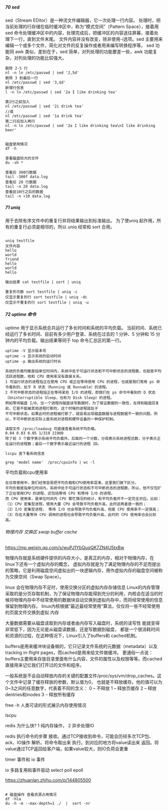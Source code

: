 ##### 70 sed 
sed（Stream EDitor）是一种流文件编辑器，它一次处理一行内容。
处理时，把当前处理的行存储在临时缓冲区中，称为“模式空间”（Pattern Space），接着用 sed 命令处理缓冲区中的内容，处理完成后，把缓冲区的内容送往屏幕，接着处理下一行，直到文件末尾。
文件内容并没有改变，除非使用-i选项。sed 主要用来编辑一个或多个文件，简化对文件的反复操作或者用来编写转换程序等。
sed 功能同 awk 类似，差别在于，sed 简单，对列处理的功能要差一些，awk 功能复杂，对列处理的功能比较强大。


```
删除 2-5 行
nl -n ln /etc/passwd | sed '2,5d'
删除 3 到最后一行
nl /etc/passwd | sed '3,$d'
新增行信息
l -n ln /etc/passwd | sed '2a I like drinking tea'

第2行之前加入
nl /etc/passwd | sed '2i drink tea'
//或
nl /etc/passwd | sed '1a drink tea'
第二行后加入两行
nl -n ln /etc/passwd | sed '2a I like drinking tea\nI like drinking beer'


磁盘使用情况
df -h

查看磁盘较大的文件
du -sh *

查看后 300行数据
tail -300f data.log 
查看后 20 行数据
tail -n 20 data.log 
查看前10行之后的数据
tail -n +10 data.log

```




##### 71 uniq 
用于去除有序文件中的重复行并将结果输出到标准输出。
为了使uniq 起作用，所有的重复行必须是相邻的，所以 uniq 经常和 sort 合用。
```

uniq testfile  
文件内容
hello
world
friend
hello
world
hello

输出结果 cat testfile | sort | uniq

重复的次数 sort testfile | uniq -c 
仅显示重复的行 sort testfile | uniq -dc
仅显示不重复的行 sort testfile | uniq -u

```



##### 72 uptime 命令
uptime 用于显示系统总共运行了多长时间和系统的平均负载。
当前时间、系统已经运行了多长时间、目前有多少用户登录、系统在过去的 1 分钟、5 分钟和 15 分钟内的平均负载。输出结果等同于 top 命令汇总区的第一行。

```
uptime -V 显示版本号
uptime -s 显示系统的启动时间
uptime -p 输出系统的运行时长

系统的负载均衡是指单位时间内，系统中处于可运行状态和不可中断状态的进程数，也就是平均活跃进程数，他和 CPU 使用率没有直接关系。
1 可运行状态的进程指正在使用 CPU 或正在等待使用 CPU 的进程，也就是我们常用 ps 命令看到的，处于 R 状态（Running 或 Runnable）的进程。
2 不可中断状态的进程指正在等待某些 I/O 的进程，即我们在 ps 命令中看到的 D 状态（Uninterruptible Sleep，也称为 Disk Sleep）的进程。
例如等待磁盘 I/O，当一个进程向磁盘读写数据时，为了保证数据的一致性，在得到磁盘回复前，它是不能被其他进程打断的，这个时候的进程就处于
不可中断状态。如果此时的进程被打断了，就容易出现磁盘数据与进程数据不一致的问题。所以，不可中断状态实际上是系统对进程和硬件设备的一种保护机制。

读取文件 /proc/loadavg 可直接查看系统平均负载。
0.04 0.03 0.05 1/319 21900
除了前 3 个数字表示系统平均负载外，后面的一个分数，分母表示系统进程总数，分子表示正在运行的进程数；最后一个数字表示最近运行的进程 ID。

lscpu 查下看系统信息

grep 'model name'  /proc/cpuinfo | wc -l

```

平均负载和cpu使用率
```
在日常使用中，我们经常容易把平均负载和CPU使用率混淆，这里我们做下区分。
平均负载是指单位时间内，系统中处于可运行状态和不可中断状态的进程数，所以，他不仅包扩了正在使用CPU 的进程，还包括等待 CPU 和等待 I/O 的进程。
而 CPU 使用率，是单位时间内 CPU 繁忙情况的统计，和平均负载并不一定完全对应。比如：
（1）CPU 密集型进程，使用大量 CPU 会导致平均负载升高，此时这两者是一致的；
（2）I/O 密集型进程， 等待 I/O 也会导致平均负载升高，但是 CPU 使用率不一定很高；
（3）存在大量等待 CPU 调用的进程也会导致平均负载升高，此时的 CPU 使用率也会比较高。

```

###### 物理内存 交换区 swap buffer cache 

https://mp.weixin.qq.com/s/wuPJ1YbQuqQK7ZN4U5txBw

物理内存就是系统硬件提供的内存大小，是真正的内存，相对于物理内存，在linux下还有一个虚拟内存的概念，
虚拟内存就是为了满足物理内存的不足而提出的策略，它是利用磁盘空间虚拟出的一块逻辑内存，用作虚拟内存的磁盘空间被称为交换空间（Swap Space）。

linux 会在物理内存不足时，使用交换分区的虚拟内存存储信息
Linux的内存管理采取的是分页存取机制，为了保证物理内存能得到充分的利用，内核会在适当的时候将物理内存中不经常使用的数据块自动交换到虚拟内存中，而将经常使用的信息保留到物理内存。
linux内核根据”最近最经常使用“算法，仅仅将一些不经常使用的页面文件交换到虚拟 内存

大量数据需要从磁盘读取到内存或者由内存写入磁盘时，系统的读写性 能就变得非常低下，因为无论是从磁盘读数据，还是写数据到磁盘，
都是一个很消耗时间和资源的过程，在这种情况下，Linux引入了buffers和 cached机制。

buffers是用来缓冲块设备做的，它只记录文件系统的元数据（metadata）以及 tracking in-flight pages，而cached是用来给文件做缓冲。
更通俗一点说：buffers主要用来存放目录里面有什么内容，文件的属性以及权限等等。而cached直接用来记忆我们打开过的文件和程序。

一般系统是不会自动释放内存的关键的配置文件/proc/sys/vm/drop_caches。这个文件中记录了缓存释放的参数，默认值为0，
也就是不释放缓存。他的值可以为0~3之间的任意数字，代表着不同的含义：
0 – 不释放
1 – 释放页缓存
2 – 释放dentries和inodes
3 – 释放所有缓存


free -h  人类可读的形式展示内存使用情况

lscpu 

redis 为什么快?
1 纯内存操作，
2 异步处理IO

redis 执行命令的步骤
接收。通过TCP接收到命令，可能会历经多次TCP包、ack、IO操作
解析。将命令取出来
执行。到对应的地方将value读出来
返回。将value通过TCP返回给客户端，如果value较大，则IO负荷会更重

timer 事件和 io 事件


io 多路复用和事件驱动
select
poll
epoll

https://zhuanlan.zhihu.com/p/144805500


```

# 磁盘操作 查看资源占用情况
df -hla 
du -h -m --max-depth=1 ./  |  sort -nr
```
